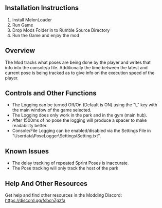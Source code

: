 ## Installation Instructions
1. Install MelonLoader
2. Run Game
3. Drop Mods Folder in to Rumble Source Directory
4. Run the Game and enjoy the mod

## Overview
The Mod tracks what poses are being done by the player and writes that info into the console/a file.
Additionally the time between the latest and current pose is being tracked as to give info on the execution speed of the player.

## Controls and Other Functions
- The Logging can be turned Off/On (Default is ON) using the "L" key with the main window of the game selected.
- The Logging does only work in the park and in the gym (main hub).
- After 1500ms of no pose the logging will produce a spacer to make readability better.
- Console/File Logging can be enabled/disabled via the Settings File in "Userdata\PoseLogger\Settings\Setting.txt".

## Known Issues
- The delay tracking of repeated Sprint Poses is inaccurate.
- The Pose tracking will only track the host of the park

## Help And Other Resources
Get help and find other resources in the Modding Discord:
https://discord.gg/fsbcnZgzfa